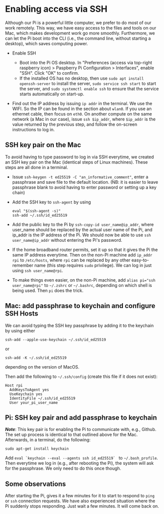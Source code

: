 # Enabling access via SSH
Although our Pi is a powerful little computer, we prefer to do most of our work remotely. This way, we have easy access to the files and tools on our Mac, which makes development work go more smoothly. Furthermore, we can let the Pi boot into the CLI (i.e., the command line, without starting a desktop), which saves computing power. 

- Enable SSH
  - Boot into the Pi OS desktop. In "Preferences (access via top-right raspberry icon) > Paspberry Pi Configuration > Interfaces", enable "SSH". Click "OK" to confirm.
  - If the installed OS has no desktop, then use `sudo apt install openssh-server` to install the server, `sudo service ssh start` to start the server, and `sudo systemctl enable ssh` to ensure that the service starts automatically on start-up.

- Find out the IP address by issuing `ip addr` in the terminal. We use the WIFI. So the IP can be found in the section about `wlan0`. If you use an ethernet cable, then focus on `eth0`. On another compute on the same network (a Mac in our case), issue `ssh $ip_addr`, where `$ip_addr` is the value returned by the previous step, and follow the on-screen instructions to log in.


## SSH key pair on the Mac
To avoid having to type password to log in via SSH everytime, we created an SSH key pair on the Mac (identical steps of Linux machines). These steps are all done in a terminal.

- Issue `ssh-keygen -t ed25519 -C "an_informative_comment"`, enter a passphrase and save file to the default location. (NB: it is easier to leave passphrase blank to avoid having to enter password or setting up a key chain)

- Add the SSH key to `ssh-agent` by using 
  ```
  eval "$(ssh-agent -s)"
  ssh-add ~/.ssh/id_ed25519
  ```

- Add the public key to the Pi by `ssh-copy-id user_name@ip_addr`, where user_name should be replaced by the actual user name of the Pi, and ip_addr is the IP address of the Pi. We should now be able to use `ssh user_name@ip_addr` without entering the Pi's password.

- If the home broadband router permits, set it up so that it gives the Pi the same IP address everytime. Then on the non-Pi machine add `ip_addr rpi` to `/etc/hosts`, where `rpi` can be replaced by any other easy-to-remember name (this step requires `sudo` privilege). We can log in just using `ssh user_name@rpi`.

- To make things even easier, on the non-Pi machine, add `alias pi="ssh user_name@rpi"` to `~/.zshrc` or `~/.bashrc`, depending on which shell is being used. Then `pi` does the trick.


## Mac: add passphrase to keychain and configure SSH Hosts
We can avoid typing the SSH key passphrase by adding it to the keychain by using either
```
ssh-add --apple-use-keychain ~/.ssh/id_ed25519
```
or
```
ssh-add -K ~/.ssh/id_ed25519
```
depending on the version of MacOS.

Then add the following to `~/.ssh/config` (create this file if it does not exist):
```
Host rpi
  AddKeysToAgent yes
  UseKeychain yes
  IdentityFile ~/.ssh/id_ed25519
  User your_pi_user_name
```


## Pi: SSH key pair and add passphrase to keychain
***Note***: This key pair is for enabling the Pi to communicate with, e.g., Github. The set up process is identical to that outlined above for the Mac. Afterwards, in a terminal, do the following:
```
sudo apt-get install keychain
```

Add ``eval `keychain --eval --agents ssh id_ed25519` `` to `~/.bash_profile`. Then everytime we log in (e.g., after rebooting the Pi), the system will ask for the passphrase. We only need to do this once though.


## Some observations
After starting the Pi, gives it a few minutes for it to start to respond to `ping` or `ssh` connection requests. We have also experienced situation where the Pi suddenly stops responding. Just wait a few minutes. It will come back on. 